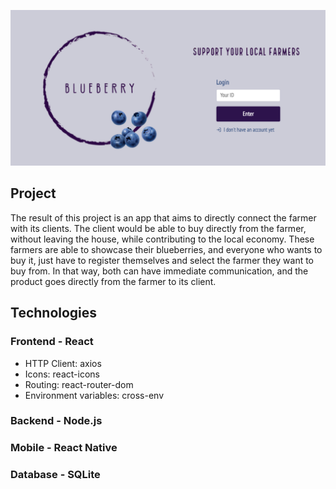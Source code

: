![screenshot](https://github.com/saracorreia07/BlueberryBiz/blob/master/screenshot.png)

## Project
The result of this project is an app that aims to directly connect the farmer with its clients. The client would be able to buy directly from the farmer, without leaving the house, while contributing to the local economy. These farmers are able to showcase their blueberries, and everyone who wants to buy it, just have to register themselves and select the farmer they want to buy from. In that way, both can have immediate communication, and the product goes directly from the farmer to its client.

## Technologies
### Frontend - React

<ul>
  <li>HTTP Client: axios</li>
  <li>Icons: react-icons</li>
  <li>Routing: react-router-dom</li>
  <li>Environment variables: cross-env</li>
</ul>

### Backend - Node.js
### Mobile - React Native
### Database - SQLite

